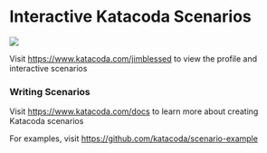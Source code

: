 # Interactive Katacoda Scenarios

[![](http://shields.katacoda.com/katacoda/jimblessed/count.svg)](https://www.katacoda.com/jimblessed "Get your profile on Katacoda.com")

Visit https://www.katacoda.com/jimblessed to view the profile and interactive scenarios

### Writing Scenarios
Visit https://www.katacoda.com/docs to learn more about creating Katacoda scenarios

For examples, visit https://github.com/katacoda/scenario-example

